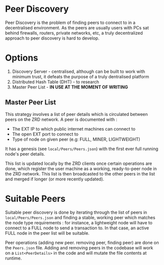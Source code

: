 # Peer Discovery
Peer Discovery is the problem of finding peers to connect to in a decentralised environment. 
As the peers are usually users with PCs sat behind firewalls, routers, private networks, etc, a truly decentralized approach to peer discovery is hard to develop.

# Options
1. Discovery Server - centralised, although can be built to work with minimum trust, it defeats the purpose of a truly dentralised platform
2. Distributed Hash Table (DHT) - to research
3. Master Peer List - **IN USE AT THE MOMENT OF WRITING**

## Master Peer List
This strategy involves a list of peer details which is circulated between peers on the ZRD network. A peer is documented with :
- The EXT IP to which public internet machines can connect to
- The open EXT port to connect to
- Type of node on given peer (e.g: FULL, MINER, LIGHTWEIGHT)

It has a genesis (see ```local/Peers/Peers.json```) with the first ever full running node's peer details.

This list is updated locally by the ZRD clients once certain operations are done, which register the user machine as a working, ready-to-peer node in the ZRD network.
This list is then broadcasted to the other peers in the list and merged if longer (or more recently updated).

# Suitable Peers
Suitable peer discovery is done by iterating through the list of peers in ```local/Peers/Peers.json``` and finding a stable, working peer which matches the node type requirements : for instance, a lightweight node will have to connect to a FULL node to send a transaction to. In that case, an active FULL node in the peer list will be suitable.

Peer operations (adding new peer. removing peer, finding peer) are done on the ```Peers.json``` file. Adding and removing peers in the codebase will work on a ```List<PeerDetails>``` in the code and will mutate the file contents at runtime.

